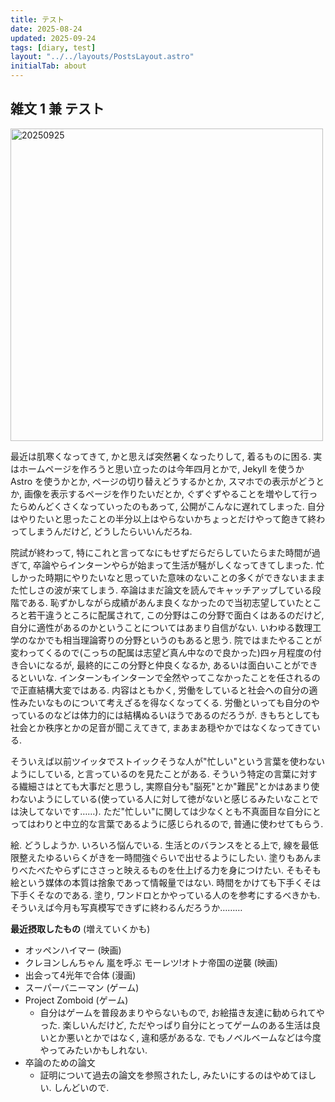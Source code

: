 ```yaml
---
title: テスト
date: 2025-08-24
updated: 2025-09-24
tags: [diary, test]
layout: "../../layouts/PostsLayout.astro"
initialTab: about
---
```


## 雑文 1 兼 テスト

<img src="../images/pics/20250925.jpg" alt="20250925" width="500">

最近は肌寒くなってきて, かと思えば突然暑くなったりして, 着るものに困る. 実はホームページを作ろうと思い立ったのは今年四月とかで, Jekyll を使うか Astro を使うかとか, ページの切り替えどうするかとか, スマホでの表示がどうとか, 画像を表示するページを作りたいだとか, ぐずぐずやることを増やして行ったらめんどくさくなっていったのもあって, 公開がこんなに遅れてしまった. 自分はやりたいと思ったことの半分以上はやらないかちょっとだけやって飽きて終わってしまうんだけど, どうしたらいいんだろね. 

院試が終わって, 特にこれと言ってなにもせずだらだらしていたらまた時間が過ぎて, 卒論やらインターンやらが始まって生活が騒がしくなってきてしまった. 忙しかった時期にやりたいなと思っていた意味のないことの多くができないまままた忙しさの波が来てしまう. 卒論はまだ論文を読んでキャッチアップしている段階である. 恥ずかしながら成績があんま良くなかったので当初志望していたところと若干違うところに配属されて, この分野はこの分野で面白くはあるのだけど, 自分に適性があるのかということについてはあまり自信がない. いわゆる数理工学のなかでも相当理論寄りの分野というのもあると思う. 院ではまたやることが変わってくるので(こっちの配属は志望ど真ん中なので良かった)四ヶ月程度の付き合いになるが, 最終的にこの分野と仲良くなるか, あるいは面白いことができるといいな. インターンもインターンで全然やってこなかったことを任されるので正直結構大変ではある. 内容はともかく, 労働をしていると社会への自分の適性みたいなものについて考えざるを得なくなってくる. 労働といっても自分のやっているのなどは体力的には結構ぬるいほうであるのだろうが. きもちとしても社会とか秩序とかの足音が聞こえてきて, まあまあ穏やかではなくなってきている. 

そういえば以前ツイッタでストイックそうな人が"忙しい"という言葉を使わないようにしている, と言っているのを見たことがある. そういう特定の言葉に対する繊細さはとても大事だと思うし, 実際自分も"脳死"とか"難民"とかはあまり使わないようにしている(使っている人に対して徳がないと感じるみたいなことでは決してないです……). ただ"忙しい"に関しては少なくとも不真面目な自分にとってはわりと中立的な言葉であるように感じられるので, 普通に使わせてもらう. 

絵. どうしようか. いろいろ悩んでいる. 生活とのバランスをとる上で, 線を最低限整えたゆるいらくがきを一時間強ぐらいで出せるようにしたい. 塗りもあんまりべたべたやらずにささっと映えるものを仕上げる力を身につけたい. そもそも絵という媒体の本質は捨象であって情報量ではない. 時間をかけても下手くそは下手くそなのである. 塗り, ワンドロとかやっている人のを参考にするべきかも. そういえば今月も写真模写できずに終わるんだろうか………

**最近摂取したもの** (増えていくかも)
- オッペンハイマー (映画)
- クレヨンしんちゃん 嵐を呼ぶ モーレツ!オトナ帝国の逆襲 (映画)
- 出会って4光年で合体 (漫画)
- スーパーバニーマン (ゲーム)
- Project Zomboid (ゲーム)
  - 自分はゲームを普段あまりやらないもので, お絵描き友達に勧められてやった. 楽しいんだけど, ただやっぱり自分にとってゲームのある生活は良いとか悪いとかではなく, 違和感があるな. でもノベルベームなどは今度やってみたいかもしれない. 
- 卒論のための論文
  - 証明について過去の論文を参照されたし, みたいにするのはやめてほしい. しんどいので. 